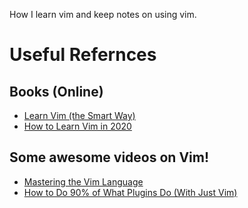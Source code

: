 How I learn vim and keep notes on using vim.
# Useful Refernces
## Books (Online)
- [Learn Vim (the Smart Way)](https://github.com/iggredible/Learn-Vim)
- [How to Learn Vim in 2020](https://dev.to/iggredible/learning-vim-in-2020-1mma)

## Some awesome videos on Vim!
- [Mastering the Vim Language](https://www.youtube.com/watch?v=wlR5gYd6um0)
- [How to Do 90% of What Plugins Do (With Just Vim)](https://www.youtube.com/watch?v=XA2WjJbmmoM)

